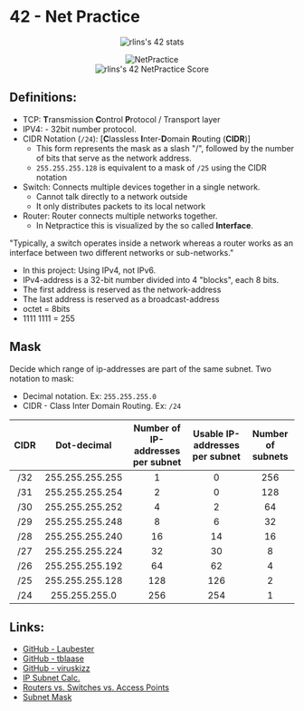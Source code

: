 # 42 - Net Practice


<div align="center">
<!-- https://github.com/JaeSeoKim/badge42 -->
<img src="https://badge42.vercel.app/api/v2/cleqaa44300300flf31t6bg3w/stats?cursusId=21&coalitionId=piscine" alt="rlins's 42 stats" />

<p align="center">



<img src="https://game.42sp.org.br/static/assets/achievements/netpracticen.png" alt="NetPractice" />
<br>
<img src="https://badge42.vercel.app/api/v2/cleqaa44300300flf31t6bg3w/project/2985346" alt="rlins's 42 NetPractice Score" />
<!-- <img src="https://i2.wp.com/www.aponia-dental-center.com/fachzahnarztliche-praxis/wp-content/uploads/2014/01/work-in-progress.png?fit=286%2C253" alt="Working Progress" /> -->
</p>

</div>

## Definitions:
* TCP: **T**ransmission **C**ontrol **P**rotocol / Transport layer
* IPV4: - 32bit number protocol.
* CIDR Notation (`/24`): [**C**lassless **I**nter-**D**omain **R**outing (**CIDR**)]
	* This form represents the mask as a slash "/", followed by the number of bits that serve as the network address.
	* `255.255.255.128` is equivalent to a mask of `/25` using the CIDR notation
* Switch: Connects multiple devices together in a single network.
	* Cannot talk directly to a network outside
	* It only distributes packets to its local network
* Router: Router connects multiple networks together.
	* In Netpractice this is visualized by the so called **Interface**.

"Typically, a switch operates inside a network whereas a router works as an interface between two different networks or sub-networks."

* In this project: Using IPv4, not IPv6.
* IPv4-address is a 32-bit number divided into 4 "blocks", each 8 bits.
* The first address is reserved as the network-address
* The last address is reserved as a broadcast-address
* octet = 8bits
* 1111 1111 = 255

## Mask
Decide which range of ip-addresses are part of the same subnet.
Two notation to mask:
* Decimal notation. Ex: `255.255.255.0`
* CIDR - Class Inter Domain Routing. Ex: `/24`

| CIDR | Dot-decimal | Number of IP-addresses<br /> per subnet | Usable IP-addresses <br /> per subnet | Number of subnets |
| :---: | :-----------: | :---: | :---: | :---: |
| /32 | 255.255.255.255 | 1 | 0 | 256 |
| /31 | 255.255.255.254 | 2 | 0 | 128 |
| /30 | 255.255.255.252 | 4 | 2 | 64 |
| /29 | 255.255.255.248 | 8 | 6 | 32 |
| /28 | 255.255.255.240 | 16 | 14 | 16 |
| /27 | 255.255.255.224 | 32 | 30 | 8 |
| /26 | 255.255.255.192 | 64 | 62 | 4 |
| /25 | 255.255.255.128 | 128 | 126 | 2 |
| /24 | 255.255.255.0 | 256 | 254 | 1 |



## Links:
* [GitHub - Laubester](https://github.com/Laubester/NetPractice)
* [GitHub - tblaase](https://github.com/tblaase/Net_Practice)
* [GitHub - viruskizz](https://github.com/viruskizz/42bangkok-netpractice)
* [IP Subnet Calc.](https://www.calculator.net/ip-subnet-calculator.html)
* [Routers vs. Switches vs. Access Points](https://www.youtube.com/watch?v=Vc16CCAAz7Q)
* [Subnet Mask](https://www.youtube.com/watch?v=s_Ntt6eTn94)

